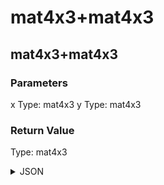 # mat4x3+mat4x3

## mat4x3+mat4x3

### Parameters

x
  Type: mat4x3
y
  Type: mat4x3

### Return Value

  Type: mat4x3

<details><summary>JSON</summary>

```
{
  "Type": "mat4x3+mat4x3",
  "Name": "mat4x3+mat4x3",
  "Category": 1,
  "InputPins": [
    {
      "Connection": null,
      "Id": "x",
      "Type": "mat4x3"
    },
    {
      "Connection": null,
      "Id": "y",
      "Type": "mat4x3"
    }
  ],
  "OutputPins": [
    {
      "Id": "",
      "Type": "mat4x3"
    }
  ]
}
```

</details>

